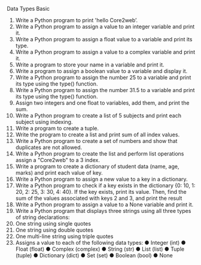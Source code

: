 Data Types Basic
1. Write a Python program to print 'hello Core2web’.
2. Write a Python program to assign a value to an integer variable and print it.
3. Write a Python program to assign a float value to a variable and print its type.
4. Write a Python program to assign a value to a complex variable and print it.
5. Write a program to store your name in a variable and print it.
6. Write a program to assign a boolean value to a variable and display it.
7. Write a Python program to assign the number 25 to a variable and print its type
using the type() function.
8. Write a Python program to assign the number 31.5 to a variable and print its type
using the type() function.
9. Assign two integers and one float to variables, add them, and print the sum.
10. Write a Python program to create a list of 5 subjects and print each subject using
indexing.
11. Write a program to create a tuple.
12. Write the program to create a list and print sum of all index values.
13. Write a Python program to create a set of numbers and show that duplicates are
not allowed.
14. Write a Python program to create the list and perform list operations assign a
"Core2web" to a 3 index.
15. Write a program to create a dictionary of student data (name, age, marks) and print
each value of key.
16. Write a Python program to assign a new value to a key in a dictionary.
17. Write a Python program to check if a key exists in the dictionary {0: 10, 1: 20,
2: 25, 3: 30, 4: 40}.
If the key exists, print its value. 
Then, find the sum of the values associated with keys 2 and 3, and print the result
18. Write a Python program to assign a value to a None variable and print it.
19. Write a Python program that displays three strings using all three types of string
declarations:
1.  One string using single quotes
2.  One string using double quotes
3.  One multi-line string using triple quotes
20. Assigns a value to each of the following data types:
●  Integer (int)
●  Float (float)
●  Complex (complex)
●  String (str)
●  List (list)
●  Tuple (tuple)
●  Dictionary (dict)
●  Set (set)
●  Boolean (bool)
●  None
